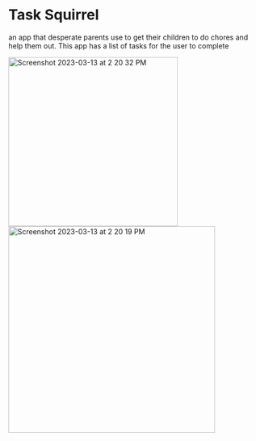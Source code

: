 # Task Squirrel
 an app that desperate parents use to get their children to do chores and help them out. This app has a list of tasks for the user to complete
 
 
<img width="335" alt="Screenshot 2023-03-13 at 2 20 32 PM" src="https://user-images.githubusercontent.com/29695936/224835111-9be1eb13-676c-45f5-97e1-e9facfb2de9f.png">
<img width="409" alt="Screenshot 2023-03-13 at 2 20 19 PM" src="https://user-images.githubusercontent.com/29695936/224835125-561278fb-dc9a-4f9c-a523-624ef87ebf22.png">
